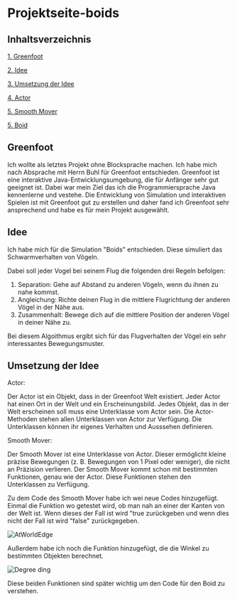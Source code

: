 # Projektseite-boids

## Inhaltsverzeichnis 


[1.   Greenfoot](#1)

[2.   Idee](#2)

[3.   Umsetzung der Idee](#3)

[4.     Actor](#4)

[5.    Smooth Mover](#5)

[5.    Boid](#5)


## <a name="1"></a> Greenfoot

Ich wollte als letztes Projekt ohne Blocksprache machen. Ich habe mich nach Absprache mit Herrn Buhl für Greenfoot entschieden. Greenfoot ist eine interaktive Java-Entwicklungsumgebung, die für Anfänger sehr gut geeignet ist. Dabei war mein Ziel das ich die Programmiersprache Java kennenlerne und vestehe. Die Entwicklung von Simulation und interaktiven Spielen ist mit Greenfoot gut zu erstellen und daher fand ich Greenfoot sehr ansprechend und habe es für mein Projekt ausgewählt.

## <a name="2"></a> Idee
 
Ich habe mich für die Simulation "Boids" entschieden. Diese simuliert das Schwarmverhalten von Vögeln. 

Dabei soll jeder Vogel bei seinem Flug die folgenden drei Regeln befolgen:
1. Separation: Gehe auf Abstand zu anderen Vögeln, wenn du ihnen zu nahe kommst.
2. Angleichung: Richte deinen Flug in die mittlere Flugrichtung der anderen Vögel in der Nähe aus.
3. Zusammenhalt: Bewege dich auf die mittlere Position der anderen Vögel in deiner Nähe zu.

Bei diesem Algoithmus ergibt sich für das Flugverhalten der Vögel ein sehr interessantes Bewegungsmuster. 

## <a name="3"></a> Umsetzung der Idee

 <a name="4"></a>  Actor: 
 
Der Actor  ist ein Objekt, dass in der Greenfoot Welt existiert. Jeder Actor hat einen Ort in der Welt und ein Erscheinungsbild. Jedes Objekt, das in der Welt erscheinen soll muss eine Unterklasse vom Actor sein. Die Actor-Methoden stehen allen Unterklassen von Actor zur Verfügung. Die Unterklassen können ihr eigenes Verhalten und Ausssehen definieren.
 
 <a name="5"></a>  Smooth Mover:
 
Der Smooth Mover ist eine Unterklasse von Actor. Dieser ermöglicht kleine präzise Bewegungen (z. B. Bewegungen von 1 Pixel oder weniger), die nicht an Präzision verlieren. Der Smooth Mover kommt schon mit bestimmten Funktionen, genau wie der Actor. Diese Funktionen stehen den Unterklassen zu Verfügung. 

Zu dem Code des Smooth Mover habe ich wei neue Codes hinzugefügt. Einmal die Funktion wo getestet wird, ob man nah an einer der Kanten von der Welt ist. Wenn dieses der Fall ist wird "true zurückgeben und wenn dies nicht der Fall ist wird "false" zurückgegeben.

 ![AtWorldEdge](https://user-images.githubusercontent.com/88386035/163636217-6b202c5e-2dcf-4655-a4c8-20adea4af3af.PNG)

Außerdem habe ich noch die Funktion hinzugefügt, die die Winkel zu bestimmten Objekten berechnet. 

![Degree ding](https://user-images.githubusercontent.com/88386035/163636303-d29fc047-8837-4452-90a4-864e86100e62.PNG)

Diese beiden Funktionen sind später wichtig um den Code für den Boid zu verstehen.
